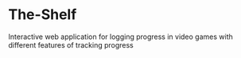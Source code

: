 # The-Shelf
Interactive web application for logging progress in video games with different features of tracking progress
